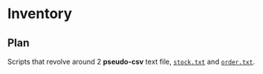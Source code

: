# Inventory

## Plan

Scripts that revolve around 2 **pseudo-csv** text file, [`stock.txt`](stock.txt) and [`order.txt`](order.txt).
